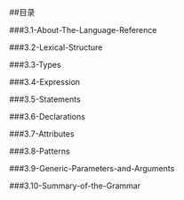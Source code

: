 ##目录

###3.1-About-The-Language-Reference
  
###3.2-Lexical-Structure
  
###3.3-Types
  
###3.4-Expression
  
###3.5-Statements
  
###3.6-Declarations
  
###3.7-Attributes

###3.8-Patterns

###3.9-Generic-Parameters-and-Arguments
  
###3.10-Summary-of-the-Grammar